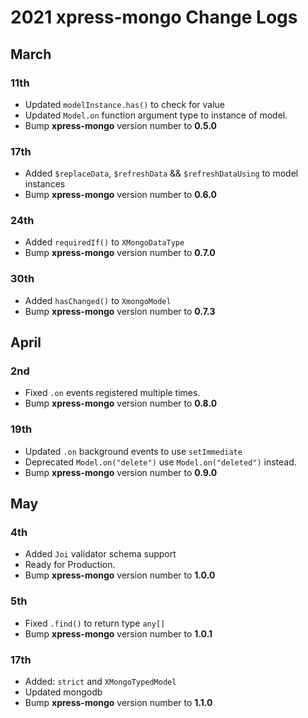 # 2021 xpress-mongo Change Logs

## March

### 11th

- Updated `modelInstance.has()` to check for value
- Updated `Model.on` function argument type to instance of model.
- Bump **xpress-mongo** version number to **0.5.0**

### 17th

- Added `$replaceData`, `$refreshData` && `$refreshDataUsing` to model instances
- Bump **xpress-mongo** version number to **0.6.0**

### 24th

- Added `requiredIf()` to `XMongoDataType`
- Bump **xpress-mongo** version number to **0.7.0**

### 30th

- Added `hasChanged()` to `XmongoModel`
- Bump **xpress-mongo** version number to **0.7.3**

## April

### 2nd

- Fixed `.on` events registered multiple times.
- Bump **xpress-mongo** version number to **0.8.0**

### 19th

- Updated `.on` background events to use `setImmediate`
- Deprecated `Model.on("delete")` use `Model.on("deleted")` instead.
- Bump **xpress-mongo** version number to **0.9.0**

## May

### 4th

- Added `Joi` validator schema support
- Ready for Production.
- Bump **xpress-mongo** version number to **1.0.0**

### 5th

- Fixed `.find()` to return type `any[]`
- Bump **xpress-mongo** version number to **1.0.1**

### 17th

- Added: `strict` and `XMongoTypedModel`
- Updated mongodb
- Bump **xpress-mongo** version number to **1.1.0**




